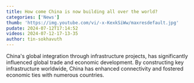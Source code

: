 ```yaml
---
title: How come China is now building all over the world?
categories: ['News']
thumb: 'https://img.youtube.com/vi/-x-KexkSiWw/maxresdefault.jpg'
pudate: 2024-07-12T17:14:52
videos: 2024-07-12-17-13-35
author: tin-sokhavuth
---
```

China's global integration through infrastructure projects, has significantly influenced global trade and economic development. By constructing key infrastructure worldwide, China has enhanced connectivity and fostered economic ties with numerous countries.